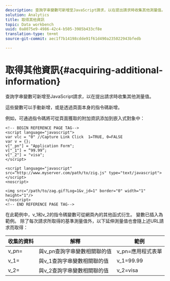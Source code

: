 ```yaml
---
description: 查詢字串變數可新增至JavaScript請求，以在提出請求時收集其他測量值。
solution: Analytics
title: 取得其他資訊
topic: Data workbench
uuid: 0a8075e9-4986-42c4-b505-3985b433cf8e
translation-type: tm+mt
source-git-commit: aec1f7b14198cdde91f61d490a235022943bfedb

---
```



# 取得其他資訊{#acquiring-additional-information}

查詢字串變數可新增至JavaScript請求，以在提出請求時收集其他測量值。

這些變數可以手動新增，或是透過頁面本身的指令碼新增。

例如，可通過指令碼將可從頁面獲取的附加資訊添加到嵌入式對象中：

```
<!-- BEGIN REFERENCE PAGE TAG--> 
<script language="javascript"> 
var vlc = "0" //Capture Link Click  1=TRUE, 0=FALSE 
var v = {}; 
v["_pn"] = "Application Form"; 
v["_1"] = “99.99”; 
v["_2"] = "visa"; 
</script> 
 
<script language="javascript" src=”http://www.myserver.com/path/to/zig.js" type="text/javascript"></script> 
<noscript> 
 
<img src="/path/to/zag.gif?Log=1&v_jd=1" border="0" width="1" height="1"/> 
</noscript> 
<!-- END REFERENCE PAGE TAG-->
```

在此範例中，v_1和v_2的指令碼變數可從網頁內的其他函式衍生。 變數已插入為範例。 除了每次請求所取得的基準測量值外，以下延伸測量值也會隨上述URL請求而取得：

| 收集的資料 | 解釋 | 範例 |
|---|---|---|
| v_pn= | 與v_pn查詢字串變數相關聯的值 | v_pn=應用程式表單 |
| v_1= | 與v_1查詢字串變數相關聯的值 | v_1=99.99 |
| v_2= | 與v_2查詢字串變數相關聯的值 | v_2=visa |


